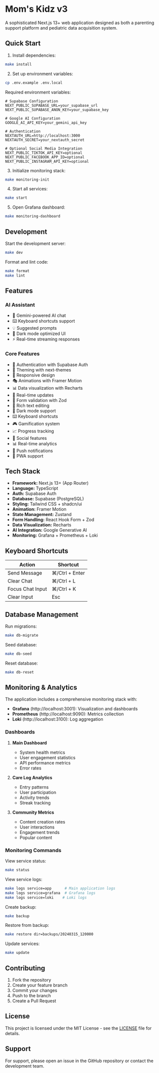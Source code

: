 # Mom's Kidz v3

A sophisticated Next.js 13+ web application designed as both a parenting support platform and pediatric data acquisition system.

## Quick Start

1. Install dependencies:
```bash
make install
```

2. Set up environment variables:
```bash
cp .env.example .env.local
```

Required environment variables:
```env
# Supabase Configuration
NEXT_PUBLIC_SUPABASE_URL=your_supabase_url
NEXT_PUBLIC_SUPABASE_ANON_KEY=your_supabase_key

# Google AI Configuration
GOOGLE_AI_API_KEY=your_gemini_api_key

# Authentication
NEXTAUTH_URL=http://localhost:3000
NEXTAUTH_SECRET=your_nextauth_secret

# Optional Social Media Integration
NEXT_PUBLIC_TIKTOK_API_KEY=optional
NEXT_PUBLIC_FACEBOOK_APP_ID=optional
NEXT_PUBLIC_INSTAGRAM_API_KEY=optional
```

3. Initialize monitoring stack:
```bash
make monitoring-init
```

4. Start all services:
```bash
make start
```

5. Open Grafana dashboard:
```bash
make monitoring-dashboard
```

## Development

Start the development server:
```bash
make dev
```

Format and lint code:
```bash
make format
make lint
```

## Features

### AI Assistant
- 🤖 Gemini-powered AI chat
- ⌨️ Keyboard shortcuts support
- 💡 Suggested prompts
- 🎨 Dark mode optimized UI
- ⚡ Real-time streaming responses

### Core Features
- 🔐 Authentication with Supabase Auth
- 🎨 Theming with next-themes
- 📱 Responsive design
- 🎭 Animations with Framer Motion
- 📊 Data visualization with Recharts
- 🔄 Real-time updates
- 🎯 Form validation with Zod
- 📝 Rich text editing
- 🌙 Dark mode support
- ⌨️ Keyboard shortcuts
- 🎮 Gamification system
- 📈 Progress tracking
- 🤝 Social features
- 📊 Real-time analytics
- 🔔 Push notifications
- 📱 PWA support

## Tech Stack

- **Framework:** Next.js 13+ (App Router)
- **Language:** TypeScript
- **Auth:** Supabase Auth
- **Database:** Supabase (PostgreSQL)
- **Styling:** Tailwind CSS + shadcn/ui
- **Animation:** Framer Motion
- **State Management:** Zustand
- **Form Handling:** React Hook Form + Zod
- **Data Visualization:** Recharts
- **AI Integration:** Google Generative AI
- **Monitoring:** Grafana + Prometheus + Loki

## Keyboard Shortcuts

| Action | Shortcut |
|--------|----------|
| Send Message | ⌘/Ctrl + Enter |
| Clear Chat | ⌘/Ctrl + L |
| Focus Chat Input | ⌘/Ctrl + K |
| Clear Input | Esc |

## Database Management

Run migrations:
```bash
make db-migrate
```

Seed database:
```bash
make db-seed
```

Reset database:
```bash
make db-reset
```

## Monitoring & Analytics

The application includes a comprehensive monitoring stack with:

- **Grafana** (http://localhost:3001): Visualization and dashboards
- **Prometheus** (http://localhost:9090): Metrics collection
- **Loki** (http://localhost:3100): Log aggregation

### Dashboards

1. **Main Dashboard**
   - System health metrics
   - User engagement statistics
   - API performance metrics
   - Error rates

2. **Care Log Analytics**
   - Entry patterns
   - User participation
   - Activity trends
   - Streak tracking

3. **Community Metrics**
   - Content creation rates
   - User interactions
   - Engagement trends
   - Popular content

### Monitoring Commands

View service status:
```bash
make status
```

View service logs:
```bash
make logs service=app      # Main application logs
make logs service=grafana  # Grafana logs
make logs service=loki    # Loki logs
```

Create backup:
```bash
make backup
```

Restore from backup:
```bash
make restore dir=backups/20240315_120000
```

Update services:
```bash
make update
```

## Contributing

1. Fork the repository
2. Create your feature branch
3. Commit your changes
4. Push to the branch
5. Create a Pull Request

## License

This project is licensed under the MIT License - see the [LICENSE](LICENSE) file for details.

## Support

For support, please open an issue in the GitHub repository or contact the development team.
